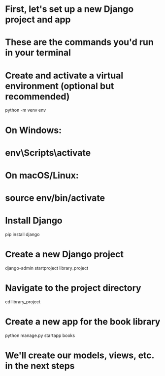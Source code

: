 # First, let's set up a new Django project and app
# These are the commands you'd run in your terminal

# Create and activate a virtual environment (optional but recommended)
python -m venv env
# On Windows:
# env\Scripts\activate
# On macOS/Linux:
# source env/bin/activate

# Install Django
pip install django

# Create a new Django project
django-admin startproject library_project

# Navigate to the project directory
cd library_project

# Create a new app for the book library
python manage.py startapp books

# We'll create our models, views, etc. in the next steps

